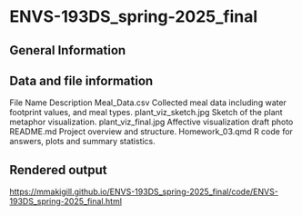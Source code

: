# ENVS-193DS_spring-2025_final

## General Information

## Data and file information
File Name	Description
Meal_Data.csv	Collected meal data including water footprint values, and meal types.
plant_viz_sketch.jpg	Sketch of the plant metaphor visualization.
plant_viz_final.jpg	Affective visualization draft photo
README.md	Project overview and structure.
Homework_03.qmd	R code for answers, plots and summary statistics.

## Rendered output
https://mmakigill.github.io/ENVS-193DS_spring-2025_final/code/ENVS-193DS_spring-2025_final.html 
